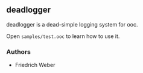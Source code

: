 ## deadlogger

deadlogger is a dead-simple logging system for ooc.

Open `samples/test.ooc` to learn how to use it.

### Authors

  * Friedrich Weber


